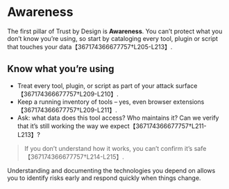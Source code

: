 # Awareness

The first pillar of Trust by Design is **Awareness**.  You can’t protect what
you don’t know you’re using, so start by cataloging every tool, plugin or
script that touches your data【367174366677757†L205-L213】.

## Know what you’re using

* Treat every tool, plugin, or script as part of your attack surface【367174366677757†L209-L210】.
* Keep a running inventory of tools – yes, even browser extensions【367174366677757†L209-L211】.
* Ask: what data does this tool access?  Who maintains it?  Can we verify
  that it’s still working the way we expect【367174366677757†L211-L213】?

> If you don’t understand how it works, you can’t confirm it’s safe【367174366677757†L214-L215】.

Understanding and documenting the technologies you depend on allows you to
identify risks early and respond quickly when things change.